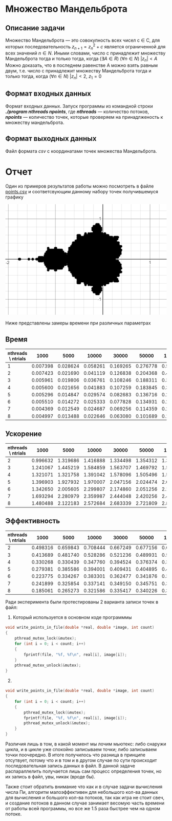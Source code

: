 # Множество Мандельброта

## Описание задачи 

 Множество Мандельброта — это совокупность
всех чисел c ∈ C, для которых последовательность
$z_{n+1} = z^2_n + c$
является ограниченной для всех значений $n ∈ N$. Иными словами, число
c принадлежит множеству Мандельброта тогда и только тогда, когда
$(∃A ∈ R)$ $(∀n ∈ N)$ $|z_n| < A$
Можно доказать, что в последнем равенстве A можно взять равным
двум, т.е. число c принадлежит множеству Мандельброта тогда и только
тогда, когда
$(∀n ∈ N)$ $|z_n| < 2$, $z_1 = 0$

## Формат входных данных 

Формат входных данных. Запуск программы из командной строки
***./program nthreads npoints***,
где ***nthreads*** — количество потоков,
***npoints*** — количество точек, которые проверяем на принадлженость к множеству мандельброта.

## Формат выходных данных

Файл формата *csv* с координатами точек множества Мандельброта.

# Отчет

Один из примеров результатов работы можно посмотреть в файле [points.csv](https://github.com/Max-Size/distributed_calculations/blob/main/lab_1/mandelbrot/points.csv) и соответсвующим данному набору точек получившемуся графику

 ![mandelbrot.png](https://raw.githubusercontent.com/Max-Size/distributed_calculations/refs/heads/main/lab_1/mandelbrot/mandelbrot.png)

Ниже представлены замеры времени при различных параметрах 

## Время

| nthreads \ ntrials | 1000     |  5000    |  10000   |  30000   | 50000     | 100000   | 200000    | 500000   | 1000000  |
| ------             | ------   | ------   | ------   | ------   | ------    | ------   | ------    | ------   | ------   | 
| 1                  | 0.007398 | 0.028624 | 0.058261 | 0.169265 | 0.276778  | 0.552063 | 1.136135  | 2.777774 | 5.528575 |
| 2                  | 0.007423 | 0.021690 | 0.041119 | 0.126838 | 0.204368  | 0.401915 | 0.815890  | 2.048598 | 4.060817 |
| 3                  | 0.005961 | 0.019806 | 0.036761 | 0.108246 | 0.188311  | 0.364562 | 0.726147  | 1.833757 | 3.636241 |
| 4                  | 0.005600 | 0.021656 | 0.041883 | 0.107259 | 0.183845  | 0.363399 | 0.718335  | 1.787433 | 3.586473 |
| 5                  | 0.005296 | 0.014847 | 0.029574 | 0.082683 | 0.136716  | 0.267589 | 0.532526  | 1.348241 | 2.649310 |
| 6                  | 0.005510 | 0.014272 | 0.025333 | 0.077828 | 0.134931  | 0.255663 | 0.510160  | 1.291463 | 2.541991 |
| 7                  | 0.004369 | 0.012549 | 0.024687 | 0.069256 | 0.114359  | 0.226161 | 0.460043  | 1.157145 | 2.261376 |
| 8                  | 0.004997 | 0.013488 | 0.022646 | 0.063080 | 0.101689  | 0.192436 | 0.388714  | 0.953633 | 1.884147 |

## Ускорение

| nthreads \ ntrials | 1000     |  5000    |  10000   |  30000   | 50000     | 100000   | 200000    | 500000   | 1000000  |
| ------             | ------   | ------   | ------   | ------   | ------    | ------   | ------    | ------   | ------   | 
| 2                  | 0.996632 | 1.319686 | 1.416888 | 1.334498 | 1.354312  | 1.373581 | 1.392510  | 1.355939 | 1.361444 |
| 3                  | 1.241067 | 1.445219 | 1.584859 | 1.563707 | 1.469792  | 1.514319 | 1.564607  | 1.514799 | 1.520409 |
| 4                  | 1.321071 | 1.321758 | 1.391042 | 1.578096 | 1.505496  | 1.519165 | 1.581623  | 1.554058 | 1.541507 |
| 5                  | 1.396903 | 1.927932 | 1.970007 | 2.047156 | 2.024474  | 2.063101 | 2.133483  | 2.060295 | 2.086798 |
| 6                  | 1.342650 | 2.005605 | 2.299807 | 2.174860 | 2.051256  | 2.159339 | 2.227017  | 2.150874 | 2.174900 |
| 7                  | 1.693294 | 2.280979 | 2.359987 | 2.444048 | 2.420256  | 2.441018 | 2.469628  | 2.400540 | 2.444783 |
| 8                  | 1.480488 | 2.122183 | 2.572684 | 2.683339 | 2.721809  | 2.868814 | 2.922804  | 2.912833 | 2.934259 |

## Эффективность

| nthreads \ ntrials | 1000     |  5000    |  10000   |  30000   | 50000     | 100000   | 200000    | 500000   | 1000000  |
| ------             | ------   | ------   | ------   | ------   | ------    | ------   | ------    | ------   | ------   | 
| 2                  | 0.498316 | 0.659843 | 0.708444 | 0.667249 | 0.677156  | 0.686790 | 0.696255  | 0.677970 | 0.680722 |
| 3                  | 0.413689 | 0.481740 | 0.528286 | 0.521236 | 0.489931  | 0.504773 | 0.521536  | 0.504933 | 0.506803 |
| 4                  | 0.330268 | 0.330439 | 0.347760 | 0.394524 | 0.376374  | 0.379791 | 0.395406  | 0.388514 | 0.385377 |
| 5                  | 0.279381 | 0.385586 | 0.394001 | 0.409431 | 0.404895  | 0.412620 | 0.426697  | 0.412059 | 0.417360 |
| 6                  | 0.223775 | 0.334267 | 0.383301 | 0.362477 | 0.341876  | 0.359890 | 0.371169  | 0.358479 | 0.362483 |
| 7                  | 0.241899 | 0.325854 | 0.337141 | 0.349150 | 0.345751  | 0.348717 | 0.352804  | 0.342934 | 0.349255 |
| 8                  | 0.185061 | 0.265273 | 0.321586 | 0.335417 | 0.340226  | 0.358602 | 0.365351  | 0.364104 | 0.366782 |

Ради эксперимента были протестированы 2 варианта записи точек в файл:

1) Который используется в основном коде программмы
```C
void write_points_in_file(double *real, double *image, int count)
{
    pthread_mutex_lock(&mutex);
    for (int i = 0; i < count; i++)
    {
        fprintf(file, "%f, %f\n", real[i], image[i]);
    }
    pthread_mutex_unlock(&mutex);
}
```

2) 

```C
void write_points_in_file(double *real, double *image, int count)
{
    for (int i = 0; i < count; i++)
    {   
        pthread_mutex_lock(&mutex);
        fprintf(file, "%f, %f\n", real[i], image[i]);
        pthread_mutex_unlock(&mutex);
    }   
}
```

Различия лишь в том, в какой момент мы лочим мьютекс: либо снаружи цикла, и в цикле уже спокойно записываем точки; либо записываем точки поочередно. В итоге получилось что разница в принципе отсутвует, потому что и в том и в другом случае по сути происходит последовательная запись данных в файл. В данной задаче распараллелить получается лишь сам процесс определения точек, но их запись в файл, увы, никак (вроде бы).

Также стоит обратить внимание что как и в случае задачи вычисления числа Пи, алгоритм малоэффективен для небольшого кол-ва данных для вычисления и большого кол-ва потоков, так как игра не стоит свеч, и создание потоков в данном случае занимает весомую часть времени от работы всей программы, но все же 1.5 раза быстрее чем на одном потоке. 
